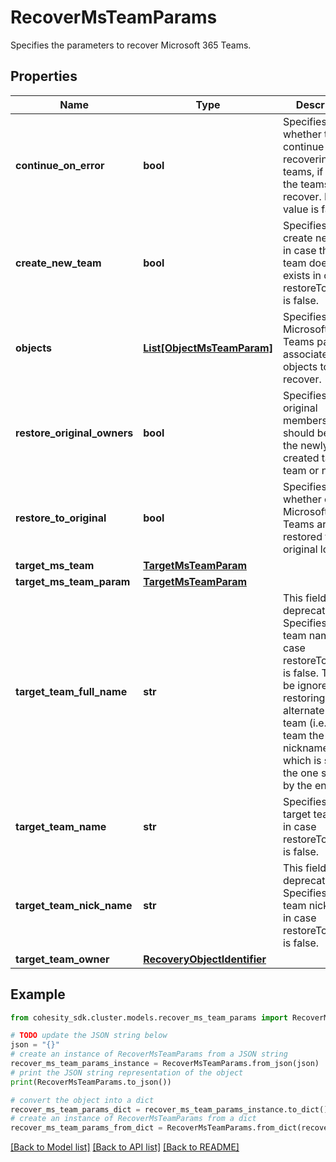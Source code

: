 # RecoverMsTeamParams

Specifies the parameters to recover Microsoft 365 Teams.

## Properties

Name | Type | Description | Notes
------------ | ------------- | ------------- | -------------
**continue_on_error** | **bool** | Specifies whether to continue recovering other teams, if some of the teams fail to recover. Default value is false. | [optional] 
**create_new_team** | **bool** | Specifies to create new team in case the target team doesn&#39;t exists in case restoreToOriginal is false. | [optional] 
**objects** | [**List[ObjectMsTeamParam]**](ObjectMsTeamParam.md) | Specifies a list of Microsoft 365 Teams params associated with objects to recover. | 
**restore_original_owners** | **bool** | Specifies if the original members/owners should be part of the newly created target team or not. | [optional] 
**restore_to_original** | **bool** | Specifies whether or not all Microsoft 365 Teams are restored to original location. | [optional] 
**target_ms_team** | [**TargetMsTeamParam**](TargetMsTeamParam.md) |  | [optional] 
**target_ms_team_param** | [**TargetMsTeamParam**](TargetMsTeamParam.md) |  | [optional] 
**target_team_full_name** | **str** | This field is deprecated. Specifies target team name in case restoreToOriginal is false. This will be ignored if restoring to alternate existing team (i.e. to a team the nickname of which is same as the one supplied by the end user). | [optional] 
**target_team_name** | **str** | Specifies the target team name in case restoreToOriginal is false. | [optional] 
**target_team_nick_name** | **str** | This field is deprecated. Specifies target team nickname in case restoreToOriginal is false. | [optional] 
**target_team_owner** | [**RecoveryObjectIdentifier**](RecoveryObjectIdentifier.md) |  | [optional] 

## Example

```python
from cohesity_sdk.cluster.models.recover_ms_team_params import RecoverMsTeamParams

# TODO update the JSON string below
json = "{}"
# create an instance of RecoverMsTeamParams from a JSON string
recover_ms_team_params_instance = RecoverMsTeamParams.from_json(json)
# print the JSON string representation of the object
print(RecoverMsTeamParams.to_json())

# convert the object into a dict
recover_ms_team_params_dict = recover_ms_team_params_instance.to_dict()
# create an instance of RecoverMsTeamParams from a dict
recover_ms_team_params_from_dict = RecoverMsTeamParams.from_dict(recover_ms_team_params_dict)
```
[[Back to Model list]](../README.md#documentation-for-models) [[Back to API list]](../README.md#documentation-for-api-endpoints) [[Back to README]](../README.md)


